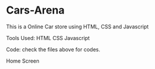 # Cars-Arena
This is a Online Car store using HTML, CSS and Javascript

Tools Used:
HTML
CSS
Javascript

Code: check the files above for codes.

Home Screen
